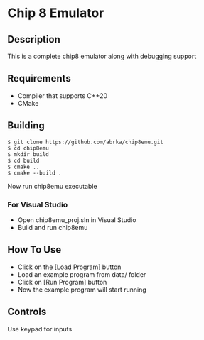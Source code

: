 # Chip 8 Emulator

## Description
This is a complete chip8 emulator along with debugging support

## Requirements
- Compiler that supports C++20
- CMake

## Building

```shell
$ git clone https://github.com/abrka/chip8emu.git
$ cd chip8emu
$ mkdir build
$ cd build
$ cmake ..
$ cmake --build .
```
Now run chip8emu executable

### For Visual Studio
- Open chip8emu_proj.sln in Visual Studio
- Build and run chip8emu

## How To Use
- Click on the \[Load Program\] button
- Load an example program from data/ folder
- Click on \[Run Program\] button
- Now the example program will start running

## Controls
Use keypad for inputs


